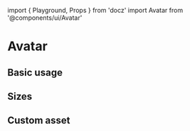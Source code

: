 import { Playground, Props } from 'docz'
import Avatar from '@components/ui/Avatar'

# Avatar

<Props of={Avatar} />

## Basic usage

<Playground>
    <Avatar variant ='blank' size='medium' name='Kamil' />
</Playground>

## Sizes

<Playground>
    <Avatar variant ='blank' size='tiny' name='Kamil' />
    <Avatar variant ='blank' size='medium' name='Kamil' />
</Playground>

## Custom asset

<Playground>
    <Avatar variant ='image' size='medium' src='https://ca.slack-edge.com/T07M95VD2-U0BFVANVB-fd337e02e237-512' />
</Playground>
